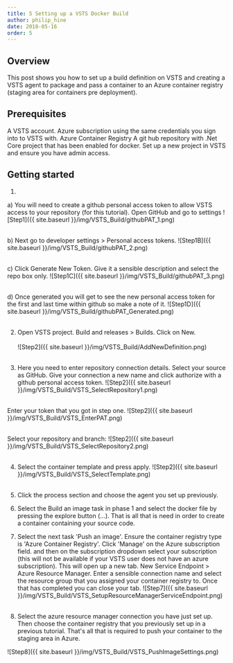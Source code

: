 ```yaml
---
title: 5 Setting up a VSTS Docker Build
author: philip_hine
date: 2018-05-16
order: 5
--- 
```


## Overview
This post shows you how to set up a build definition on VSTS and creating a VSTS agent to package and pass a container to an Azure container registry (staging area for containers pre deployment). 

## Prerequisites
A VSTS account.
Azure subscription using the same credentials you sign into to VSTS with.
Azure Container Registry
A git hub repository with .Net Core project that has been enabled for docker.
Set up a new project in VSTS and ensure you have admin access.

## Getting started
1)
a) You will need to create a github personal access token to allow VSTS access to your repository (for this tutorial). Open GitHub and go to settings
![Step1]({{ site.baseurl }}/img/VSTS_Build/githubPAT_1.png)<br/><br/>

b) Next go to developer settings > Personal access tokens.
![Step1B]({{ site.baseurl }}/img/VSTS_Build/githubPAT_2.png)<br/><br/>

c) Click Generate New Token. Give it a sensible description and select the repo box only.
![Step1C]({{ site.baseurl }}/img/VSTS_Build/githubPAT_3.png)<br/><br/>

d) Once generated you will get to see the new personal access token for the first and last time within github so make a note of it.
![Step1D]({{ site.baseurl }}/img/VSTS_Build/githubPAT_Generated.png)<br/><br/>

2) Open VSTS project. Build and releases > Builds. Click on New.<br/><br/>
![Step2]({{ site.baseurl }}/img/VSTS_Build/AddNewDefinition.png)<br/><br/>

3) Here you need to enter repository connection details. Select your source as GitHub. Give your connection a new name and click authorize with a github personal access token.
![Step2]({{ site.baseurl }}/img/VSTS_Build/VSTS_SelectRepository1.png)<br/><br/>

Enter your token that you got in step one.
![Step2]({{ site.baseurl }}/img/VSTS_Build/VSTS_EnterPAT.png)<br/><br/>

Select your repository and branch:
![Step2]({{ site.baseurl }}/img/VSTS_Build/VSTS_SelectRepository2.png)<br/><br/>

4) Select the container template and press apply.
![Step2]({{ site.baseurl }}/img/VSTS_Build/VSTS_SelectTemplate.png)<br/><br/>

5) Click the process section and choose the agent you set up previously.

6) Select the Build an image task in phase 1 and select the docker file by pressing the explore button (...). That is all that is need in order to create a container containing your source code.

7) Select the next task 'Push an image'. Ensure the container registry type is 'Azure Container Registry'. Click 'Manage' on the Azure subscription field.  and then on the subscription dropdown select your subscription (this will not be available if your VSTS user does not have an azure subscription). This will open up a new tab. New Service Endpoint > Azure Resource Manager. Enter a sensible connection name and select the resource group that you assigned your container registry to.
Once that has completed you can close your tab.
![Step7]({{ site.baseurl }}/img/VSTS_Build/VSTS_SetupResourceManagerServiceEndpoint.png)<br/><br/>

8) Select the azure resource manager connection you have just set up. Then choose the container registry that you previously set up in a previous tutorial. That's all that is required to push your container to the staging area in Azure.

![Step8]({{ site.baseurl }}/img/VSTS_Build/VSTS_PushImageSettings.png)<br/><br/>

